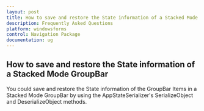 ```yaml
---
layout: post
title: How to save and restore the State information of a Stacked Mode GroupBar
description: Frequently Asked Questions
platform: windowsforms
control: Navigation Package
documentation: ug
--- 
```


## How to save and restore the State information of a Stacked Mode GroupBar

You could save and restore the State information of the GroupBar Items in a Stacked Mode GroupBar by using the 
AppStateSerializer's SerializeObject and DeserializeObject methods.
